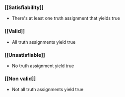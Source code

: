 ### [[Satisfiability]]
- There's at least one truth assignment that yields true
### [[Valid]]
- All truth assignments yield true
### [[Unsatisfiable]]
- No truth assignment yield true
### [[Non valid]]
- Not all truth assignments yield true